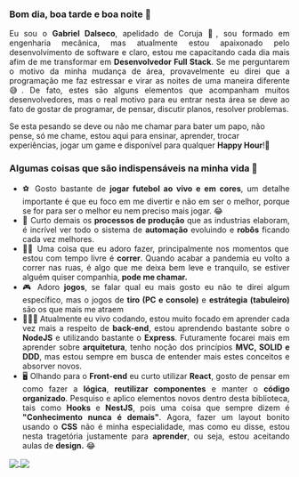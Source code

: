 ### Bom dia, boa tarde e boa noite 👋
<div align="justify">
  Eu sou o <strong>Gabriel Dalseco</strong>, apelidado de Coruja 🦉, sou formado em engenharia mecânica, mas atualmente estou apaixonado pelo desenvolvimento de software e claro, estou   me capacitando cada dia mais afim de me transformar em <strong>Desenvolvedor Full Stack</strong>. Se me perguntarem o motivo da minha mudança de área, provavelmente eu direi que a programação me faz estressar e virar as noites de uma maneira diferente 😅. De fato, estes são alguns elementos que acompanham muitos desenvolvedores, mas o real motivo para eu entrar nesta área se deve ao fato de gostar de programar, de pensar, discutir planos, resolver problemas.
 </div>

Se esta pesando se deve ou não me chamar para bater um papo, não pense, só me chame, estou aqui para ensinar, aprender, trocar experiências, jogar um game e disponível para qualquer <strong>Happy Hour</strong>!🎉

### Algumas coisas que são indispensáveis na minha vida 🤔

<ul align="justify">
  <li>⚽ Gosto bastante de <strong>jogar futebol ao vivo e em cores</strong>, um detalhe importante é que eu foco em me divertir e não em ser o melhor, porque se for para ser o melhor eu nem preciso mais jogar. 😂</li>
  <li>🤖 Curto demais os <strong>processos de produção</strong> que as industrias elaboram, é incrível ver todo o sistema de <strong>automação</strong> evoluindo e <strong>robôs</strong> ficando cada vez melhores.</li>
  <li>🏃🏻 Uma coisa que eu adoro fazer, principalmente nos momentos que estou com tempo livre é <strong>correr</strong>. Quando acabar a pandemia eu volto a correr nas ruas, é algo que me deixa bem leve e tranquilo, se estiver alguém quiser companhia, <strong>pode me chamar.</strong></li>
  <li>🎮 Adoro <strong>jogos</strong>, se falar qual eu mais gosto eu não te direi algum específico, mas o jogos de <strong>tiro (PC e console)</strong> e <strong>estrátegia (tabuleiro)</strong> são os que mais me atraem</li>
  <li>👨🏻‍💻 Atualmente eu vivo codando, estou muito focado em aprender cada vez mais a respeito de <strong>back-end</strong>, estou aprendendo bastante sobre o <strong>NodeJS</strong> e utilizando bastante o <strong>Express</strong>. Futuramente focarei mais em aprender sobre <strong>arquitetura</strong>, tenho noção dos princípios <strong>MVC, SOLID e DDD</strong>, mas estou sempre em busca de entender mais estes conceitos e absorver novos.</li>
  <li>🖥️ Olhando para o <strong>Front-end</strong> eu curto utilizar <strong>React</strong>, gosto de pensar em como fazer a <strong>lógica</strong>, <strong>reutilizar componentes</strong> e manter o <strong>código organizado</strong>. Pesquiso e aplico elementos novos dentro desta biblioteca, tais como <strong>Hooks</strong> e <strong>NestJS</strong>, pois uma coisa que sempre dizem é <strong>"Conhecimento nunca é demais"</strong>. Agora, fazer um layout bonito usando o <strong>CSS</strong> não é minha especialidade, mas como eu disse, estou nesta tragetória justamente para <strong>aprender</strong>, ou seja, estou aceitando aulas de <strong>design.</strong> 😂</li>
</ul>   
  <a href="https://github.com/anuraghazra/github-readme-stats" target="_parent">
    <img align="center" src="https://github-readme-stats.vercel.app/api?username=GabrielCoruja&show_icons=true&theme=chartreuse-dark" />
  </a>
  <a href="https://github.com/anuraghazra/github-readme-stats" target="_parent">
    <img align="center" src="https://github-readme-stats.vercel.app/api/top-langs/?username=GabrielCoruja&layout=compact" />
  </a>


<!--
**GabrielCoruja/GabrielCoruja** is a ✨ _special_ ✨ repository because its `README.md` (this file) appears on your GitHub profile.

Here are some ideas to get you started:

- 🔭 I’m currently working on ...
- 🌱 I’m currently learning ...
- 👯 I’m looking to collaborate on ...
- 🤔 I’m looking for help with ...
- 💬 Ask me about ...
- 📫 How to reach me: ...
- 😄 Pronouns: ...
- ⚡ Fun fact: ...
-->
